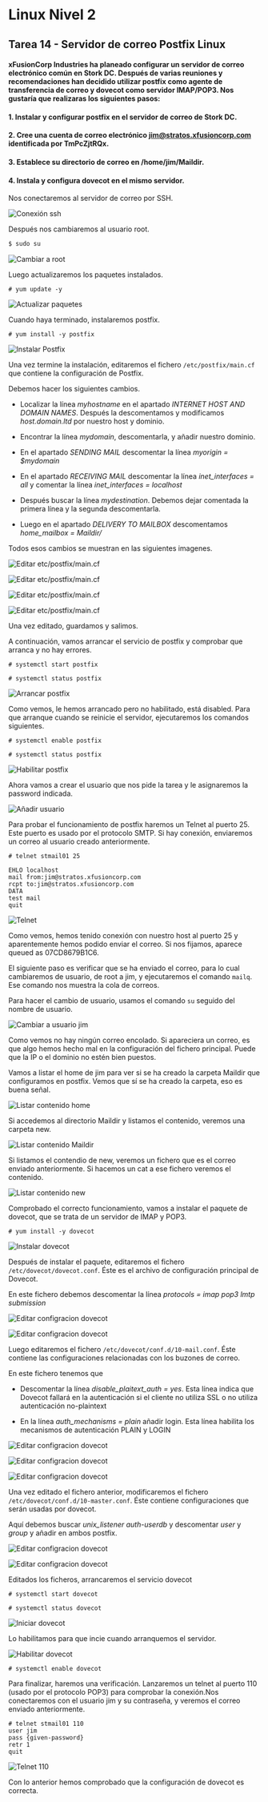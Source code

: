 # Linux Nivel 2

## Tarea 14 - Servidor de correo Postfix Linux

#### xFusionCorp Industries ha planeado configurar un servidor de correo electrónico común en Stork DC. Después de varias reuniones y recomendaciones han decidido utilizar postfix como agente de transferencia de correo y dovecot como servidor IMAP/POP3. Nos gustaría que realizaras los siguientes pasos:

#### 1. Instalar y configurar postfix en el servidor de correo de Stork DC.

#### 2. Cree una cuenta de correo electrónico jim@stratos.xfusioncorp.com identificada por TmPcZjtRQx.

#### 3. Establece su directorio de correo en /home/jim/Maildir.

#### 4. Instala y configura dovecot en el mismo servidor.

Nos conectaremos al servidor de correo por SSH.

![Conexión ssh](/img/LINUX/LinuxL02/Task14_01_ssh.png)

Después nos cambiaremos al usuario root.

```bash
$ sudo su
```

![Cambiar a root](/img/LINUX/LinuxL02/Task14_02_sudo_su.png)

Luego actualizaremos los paquetes instalados.

```
# yum update -y
```

![Actualizar paquetes](/img/LINUX/LinuxL02/Task14_03_yum_update.png)

Cuando haya terminado, instalaremos postfix.

```
# yum install -y postfix
```

![Instalar Postfix](/img/LINUX/LinuxL02/Task14_04_yum_install.png)

Una vez termine la instalación, editaremos el fichero `/etc/postfix/main.cf` que contiene la configuración de Postfix.

Debemos hacer los siguientes cambios.

- Localizar la línea _myhostname_ en el apartado _INTERNET HOST AND DOMAIN NAMES_. Después la descomentamos y modificamos _host.domain.ltd_ por nuestro host y dominio.

- Encontrar la línea _mydomain_, descomentarla, y añadir nuestro dominio.

- En el apartado _SENDING MAIL_ descomentar la línea _myorigin = $mydomain_

- En el apartado _RECEIVING MAIL_ descomentar la línea _inet_interfaces = all_ y comentar la línea _inet_interfaces = localhost_

- Después buscar la línea _mydestination_. Debemos dejar comentada la primera línea y la segunda descomentarla.

- Luego en el apartado _DELIVERY TO MAILBOX_ descomentamos _home_mailbox = Maildir/_

Todos esos cambios se muestran en las siguientes imagenes.

![Editar etc/postfix/main.cf](/img/LINUX/LinuxL02/Task14_05_maincf.png)

![Editar etc/postfix/main.cf](/img/LINUX/LinuxL02/Task14_06_maincf_2.png)

![Editar etc/postfix/main.cf](/img/LINUX/LinuxL02/Task14_07_maincf_3.png)

![Editar etc/postfix/main.cf](/img/LINUX/LinuxL02/Task14_08_maincf_4.png)

Una vez editado, guardamos y salimos.

A continuación, vamos arrancar el servicio de postfix y comprobar que arranca y no hay errores.

```
# systemctl start postfix

# systemctl status postfix
```

![Arrancar postfix](/img/LINUX/LinuxL02/Task14_09_start_status_postfix.png)

Como vemos, le hemos arrancado pero no habilitado, está disabled. Para que arranque cuando se reinicie el servidor, ejecutaremos los comandos siguientes.

```
# systemctl enable postfix

# systemctl status postfix
```

![Habilitar postfix](/img/LINUX/LinuxL02/Task14_10_enable_status_postfix.png)

Ahora vamos a crear el usuario que nos pide la tarea y le asignaremos la password indicada.

![Añadir usuario](/img/LINUX/LinuxL02/Task14_11_add_user.png)

Para probar el funcionamiento de postfix haremos un Telnet al puerto 25. Este puerto es usado por el protocolo SMTP. Si hay conexión, enviaremos un correo al usuario creado anteriormente.

```
# telnet stmail01 25

EHLO localhost
mail from:jim@stratos.xfusioncorp.com
rcpt to:jim@stratos.xfusioncorp.com
DATA
test mail
quit
```

![Telnet](/img/LINUX/LinuxL02/Task14_12_telnet.png)

Como vemos, hemos tenido conexión con nuestro host al puerto 25 y aparentemente hemos podido enviar el correo. Si nos fijamos, aparece queued as 07CD8679B1C6.

El siguiente paso es verificar que se ha enviado el correo, para lo cual cambiaremos de usuario, de root a jim, y ejecutaremos el comando `mailq`. Ese comando nos muestra la cola de correos.

Para hacer el cambio de usuario, usamos el comando `su` seguido del nombre de usuario.

![Cambiar a usuario jim](/img/LINUX/LinuxL02/Task14_13_su.png)

Como vemos no hay ningún correo encolado. Si apareciera un correo, es que algo hemos hecho mal en la configuración del fichero principal. Puede que la IP o el dominio no estén bien puestos.

Vamos a listar el home de jim para ver si se ha creado la carpeta Maildir que configuramos en postfix. Vemos que sí se ha creado la carpeta, eso es buena señal.

![Listar contenido home](/img/LINUX/LinuxL02/Task14_14_ls.png)

Si accedemos al directorio Maildir y listamos el contenido, veremos una carpeta new.

![Listar contenido Maildir](/img/LINUX/LinuxL02/Task14_15_ls.png)

Si listamos el contendio de new, veremos un fichero que es el correo enviado anteriormente. Si hacemos un cat a ese fichero veremos el contenido.

![Listar contenido new](/img/LINUX/LinuxL02/Task14_155_ls.png)

Comprobado el correcto funcionamiento, vamos a instalar el paquete de dovecot, que se trata de un servidor de IMAP y POP3.

```
# yum install -y dovecot
```

![Instalar dovecot](/img/LINUX/LinuxL02/Task14_16_install_dovecot.png)

Después de instalar el paquete, editaremos el fichero `/etc/dovecot/dovecot.conf`. Éste es el archivo de configuración principal de Dovecot.

En este fichero debemos descomentar la línea _protocols = imap pop3 lmtp submission_

![Editar configracion dovecot](/img/LINUX/LinuxL02/Task14_17_dovecotconf.png)

![Editar configracion dovecot](/img/LINUX/LinuxL02/Task14_18_dovecotconf.png)

Luego editaremos el fichero `/etc/dovecot/conf.d/10-mail.conf`. Éste contiene las configuraciones relacionadas con los buzones de correo.

En este fichero tenemos que

- Descomentar la línea _disable_plaitext_auth = yes_. Esta línea indica que Dovecot fallará en la autenticación si el cliente no utiliza SSL o no utiliza autenticación no-plaintext

- En la línea _auth_mechanisms = plain_ añadir login. Esta línea habilita los mecanismos de autenticación PLAIN y LOGIN

![Editar configracion dovecot](/img/LINUX/LinuxL02/Task14_19_mailconf.png)

![Editar configracion dovecot](/img/LINUX/LinuxL02/Task14_20_authconf.png)

![Editar configracion dovecot](/img/LINUX/LinuxL02/Task14_21_authconf.png)

Una vez editado el fichero anterior, modificaremos el fichero `/etc/dovecot/conf.d/10-master.conf`. Éste contiene configuraciones que serán usadas por dovecot.

Aquí debemos buscar _unix_listener auth-userdb_ y descomentar _user_ y _group_ y añadir en ambos postfix.

![Editar configracion dovecot](/img/LINUX/LinuxL02/Task14_22_masterconf.png)

![Editar configracion dovecot](/img/LINUX/LinuxL02/Task14_23_masterconf.png)

Editados los ficheros, arrancaremos el servicio dovecot

```
# systemctl start dovecot

# systemctl status dovecot
```

![Iniciar dovecot](/img/LINUX/LinuxL02/Task14_24_start_dovecot.png)

Lo habilitamos para que incie cuando arranquemos el servidor.

![Habilitar dovecot](/img/LINUX/LinuxL02/Task14_25_enabledovecot.png)

```
# systemctl enable dovecot
```

Para finalizar, haremos una verificación. Lanzaremos un telnet al puerto 110 (usado por el protocolo POP3) para comprobar la conexión.Nos conectaremos con el usuario jim y su contraseña, y veremos el correo enviado anteriormente.

```
# telnet stmail01 110
user jim
pass {given-password}
retr 1
quit
```

![Telnet 110](/img/LINUX/LinuxL02/Task14_26_telnet.png)

Con lo anterior hemos comprobado que la configuración de dovecot es correcta.
